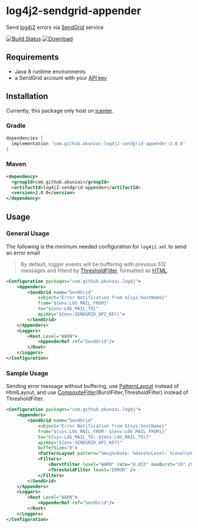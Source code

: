 # log4j2-sendgrid-appender

Send [log4j2](https://logging.apache.org/log4j/2.x/) errors via [SendGrid](https://sendgrid.com) service

[![Build Status](https://travis-ci.com/akunzai/log4j2-sendgrid-appender.svg?branch=master)](https://travis-ci.com/akunzai/log4j2-sendgrid-appender)
[![Download](https://api.bintray.com/packages/akunzai/maven/log4j2-sendgrid-appender/images/download.svg)](https://bintray.com/akunzai/maven/log4j2-sendgrid-appender/_latestVersion)

## Requirements

- Java 8 runtime environments
- a SendGrid account with your [API key](https://app.sendgrid.com/settings/api_keys)

## Installation

Currently, this package only host on [jcenter](https://bintray.com/bintray/jcenter).

### Gradle

```groovy
dependencies {
  implementation 'com.github.akunzai:log4j2-sendgrid-appender:2.0.0'
}
```

### Maven

```xml
<dependency>
  <groupId>com.github.akunzai</groupId>
  <artifactId>log4j2-sendgrid-appender</artifactId>
  <version>2.0.0</version>
</dependency>
```

## Usage

### General Usage

The following is the minimum needed configuration for `log4j2.xml` to send an error email

> By default, logger events will be buffering with previous 512 messages and filterd by [ThresholdFilter](https://logging.apache.org/log4j/2.x/manual/filters.html#ThresholdFilter), formatted as [HTML](https://logging.apache.org/log4j/2.x/manual/layouts.html#HTMLLayout).

```xml
<Configuration packages="com.github.akunzai.log4j">
    <Appenders>
        <SendGrid name="SendGrid"
            subject="Error Notification from ${sys:hostName}"
            from="${env:LOG_MAIL_FROM}"
            to="${env:LOG_MAIL_TO}"
            apiKey="${env:SENDGRID_API_KEY}">
        </SendGrid>
    </Appenders>
    <Loggers>
        <Root Level="WARN">
            <AppenderRef ref="SendGrid"/>
        </Root>
    </Loggers>
</Configuration>
```

### Sample Usage

Sending error message without buffering, use [PatternLayout](https://logging.apache.org/log4j/2.x/manual/layouts.html#PatternLayout) instead of HtmlLayout, 
and use [CompositeFilter](https://logging.apache.org/log4j/2.x/manual/filters.html#CompositeFilter)(BurstFilter,ThresholdFilter) instead of ThresholdFilter.

```xml
<Configuration packages="com.github.akunzai.log4j">
    <Appenders>
        <SendGrid name="SendGrid"
            subject="Error Notification from ${sys:hostName}"
            from="${sys:LOG_MAIL_FROM:-${env:LOG_MAIL_FROM}}"
            to="${sys:LOG_MAIL_TO:-${env:LOG_MAIL_TO}}"
            apiKey="${env:SENDGRID_API_KEY}"
            bufferSize="0">
            <PatternLayout pattern="%msg%nDate: %date%nLevel: %level%nLogger: %logger%nException: %rException%n" />
            <Filters>
                <BurstFilter level="WARN" rate="0.033" maxBurst="10" />
                <ThresholdFilter level="ERROR" />
            </Filters>
        </SendGrid>
    </Appenders>
    <Loggers>
        <Root Level="WARN">
            <AppenderRef ref="SendGrid"/>
        </Root>
    </Loggers>
</Configuration>
```
